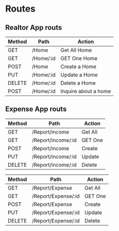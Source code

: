 # Routes

## **Realtor App routs**

| **Method** | **Path**  | **Action**           |
| ---------- | --------- | -------------------- |
| GET        | /Home     | Get All Home         |
| GET        | /Home/:id | GET One Home         |
| POST       | /Home     | Create a Home        |
| PUT        | /Home/:id | Update a Home        |
| DELETE     | /Home/:id | Delete a Home        |
| POST       | /Home/:id | Inquire about a home |

## **Expense App routs**

| **Method** | **Path**           | **Action** |
| ---------- | ------------------ | ---------- |
| GET        | /Report/income     | Get All    |
| GET        | /Report/income/:id | GET One    |
| POST       | /Report/income     | Create     |
| PUT        | /Report/income/:id | Update     |
| DELETE     | /Report/income/:id | Delete     |

| **Method** | **Path**            | **Action** |
| ---------- | ------------------- | ---------- |
| GET        | /Report/Expense     | Get All    |
| GET        | /Report/Expense/:id | GET One    |
| POST       | /Report/Expense     | Create     |
| PUT        | /Report/Expense/:id | Update     |
| DELETE     | /Report/Expense/:id | Delete     |
